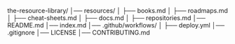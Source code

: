 the-resource-library/
│── resources/
│   ├── books.md
│   ├── roadmaps.md
│   ├── cheat-sheets.md
│   ├── docs.md
│   ├── repositories.md
│── README.md
│── index.md
│── .github/workflows/
│   ├── deploy.yml
│── .gitignore
│── LICENSE
│── CONTRIBUTING.md
